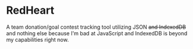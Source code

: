# RedHeart
A team donation/goal contest tracking tool utilizing JSON ~~and IndexedDB~~ and nothing else because I'm bad at JavaScript and IndexedDB is beyond my capabilities right now.
